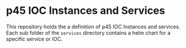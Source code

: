 # p45 IOC Instances and Services

This repository holds the a definition of p45 IOC Instances and services. Each sub folder of the `services` directory contains a helm chart for a specific service or IOC.